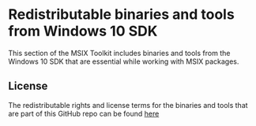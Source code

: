 # Redistributable binaries and tools from Windows 10 SDK 

This section of the MSIX Toolkit includes binaries and tools from the Windows 10 SDK that are essential while working with MSIX packages. 

## License 

The redistributable rights and license terms for the binaries and tools that are part of this GitHub repo can be found [here](https://aka.ms/WinSDKLicenseURL)
